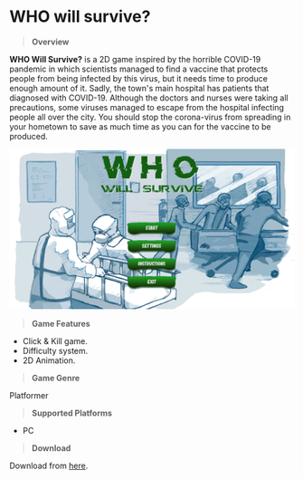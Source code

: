 # WHO will survive?

>**Overview**

**WHO Will Survive?** is a 2D game inspired by the horrible COVID-19 pandemic in which scientists managed to find a vaccine that protects people from being infected by this virus, but it needs time to produce enough amount of it. Sadly, the town's main hospital has patients that diagnosed with COVID-19. Although the doctors and nurses were taking all precautions, some viruses managed to escape from the hospital infecting people all over the city. You should stop the corona-virus from spreading in your hometown to save as much time as you can for the vaccine to be produced.

![](https://github.com/MahmoudmHamza/Unity-Projects/blob/master/WHO%20Will%20Survive/Screenshots/WWS1.PNG)

>**Game Features**

* Click & Kill game.
* Difficulty system.
* 2D Animation.

>**Game Genre**

Platformer

>**Supported Platforms**

* PC

>**Download**

Download from [here](https://drive.google.com/file/d/1r36yix_hxVxkUcJECZX5DmluMBD1mk3-/view?usp=sharing).
